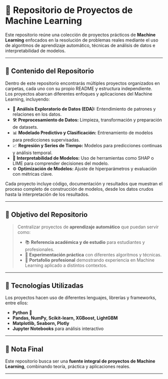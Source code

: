 # 🤖 Repositorio de Proyectos de Machine Learning

Este repositorio reúne una colección de proyectos prácticos de **Machine Learning** enfocados en la resolución de problemas reales mediante el uso de algoritmos de aprendizaje automático, técnicas de análisis de datos e interpretabilidad de modelos.

---

## 📂 Contenido del Repositorio

Dentro de este repositorio encontrarás múltiples proyectos organizados en carpetas, cada uno con su propio README y estructura independiente.  
Los proyectos abarcan diferentes enfoques y aplicaciones del Machine Learning, incluyendo:

- 🔎 **Análisis Exploratorio de Datos (EDA):** Entendimiento de patrones y relaciones en los datos.  
- 🛠️ **Preprocesamiento de Datos:** Limpieza, transformación y preparación de datasets.  
- 📊 **Modelado Predictivo y Clasificación:** Entrenamiento de modelos para predicciones supervisadas.  
- 📈 **Regresión y Series de Tiempo:** Modelos para predicciones continuas y análisis temporal.  
- 🤝 **Interpretabilidad de Modelos:** Uso de herramientas como SHAP o LIME para comprender decisiones del modelo.  
- ⚙️ **Optimización de Modelos:** Ajuste de hiperparámetros y evaluación con métricas clave.  

Cada proyecto incluye código, documentación y resultados que muestran el proceso completo de construcción de modelos, desde los datos crudos hasta la interpretación de los resultados.

---

## 🎯 Objetivo del Repositorio

> Centralizar proyectos de **aprendizaje automático** que puedan servir como:
>
> - 📚 **Referencia académica y de estudio** para estudiantes y profesionales.  
> - 🧪 **Experimentación práctica** con diferentes algoritmos y técnicas.  
> - 💼 **Portafolio profesional** demostrando experiencia en Machine Learning aplicado a distintos contextos.  

---

## 🚀 Tecnologías Utilizadas

Los proyectos hacen uso de diferentes lenguajes, librerías y frameworks, entre ellos:

- **Python** 🐍  
- **Pandas, NumPy, Scikit-learn, XGBoost, LightGBM**  
- **Matplotlib, Seaborn, Plotly**  
- **Jupyter Notebooks** para análisis interactivo  

---

## 📌 Nota Final

Este repositorio busca ser una **fuente integral de proyectos de Machine Learning**, combinando teoría, práctica y aplicaciones reales.  

---


